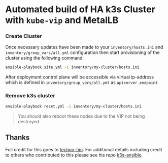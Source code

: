 # Automated build of HA k3s Cluster with `kube-vip` and MetalLB

### Create Cluster

Once necessary updates have been made to your `inventory/hosts.ini` and `inventory/group_vars/all.yml` configuration then start provisioning of the cluster using the following command:

```bash
ansible-playbook site.yml -i inventory/my-cluster/hosts.ini
```

After deployment control plane will be accessible via virtual ip-address which is defined in `inventory/group_vars/all.yml` as `apiserver_endpoint`

### Remove k3s cluster

```bash
ansible-playbook reset.yml -i inventory/my-cluster/hosts.ini
```

>You should also reboot these nodes due to the VIP not being destroyed

## Thanks

Full credit for this goes to [techno-tim](https://github.com/techno-tim?type=source). For additional details including credit to others who contributed to this please see his repo [k3s-ansible](https://github.com/techno-tim/k3s-ansible).